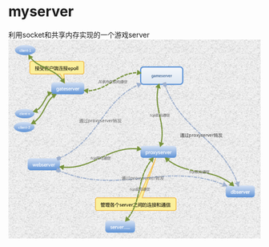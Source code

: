 # myserver
利用socket和共享内存实现的一个游戏server </br>
![](https://github.com/DGuco/myserver/raw/master/doc/gameserver框架.png)  
